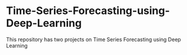 # Time-Series-Forecasting-using-Deep-Learning
This repository has two projects on Time Series Forecasting using Deep Learning
